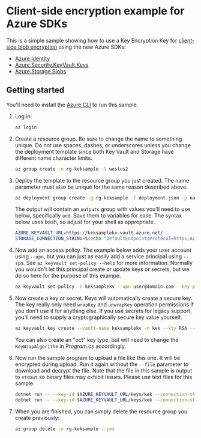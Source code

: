 # Client-side encryption example for Azure SDKs

This is a simple sample showing how to use a Key Encryption Key for [client-side blob encryption](https://docs.microsoft.com/azure/storage/common/storage-client-side-encryption?tabs=dotnet#blob-service-encryption) using the new Azure SDKs:

* [Azure.Identity](https://github.com/Azure/azure-sdk-for-net/blob/master/sdk/identity/Azure.Identity/README.md)
* [Azure.Security.KeyVault.Keys](https://github.com/Azure/azure-sdk-for-net/blob/master/sdk/keyvault/Azure.Security.KeyVault.Keys/README.md)
* [Azure.Storage.Blobs](https://github.com/Azure/azure-sdk-for-net/blob/master/sdk/storage/Azure.Storage.Blobs/README.md)

## Getting started

You'll need to install the [Azure CLI](https://aka.ms/docs/azurecli) to run this sample.

1. Log in:

    ```bash
    az login
    ```

2. Create a resource group. Be sure to change the name to something unique. Do not use spaces, dashes, or underscores unless you change the deployment template since both Key Vault and Storage have different name character limits.

    ```bash
    az group create -n rg-keksample -l westus2
    ```

3. Deploy the template to the resource group you just created. The name parameter must also be unique for the same reason described above.

    ```bash
    az deployment group create -g rg-keksample -f deployment.json -p name=keksample
    ```

    The output will contain an `outputs` group with values you'll need to use below, specifically `` and ``. Save them to variables for ease. The syntax below uses bash, so adjust for your shell as appropriate.

    ```bash
    AZURE_KEYVAULT_URL=https://keksamplekv.vault.azure.net/
    STORAGE_CONNECTION_STRING=$(echo "DefaultEndpointsProtocol=https;AccountName=keksamplestg;AccountKey=Nv...;EndpointSuffix=core.windows.net")
    ```

4. Now add an access policy. The example below adds your user account using `--upn`, but you can just as easily add a service principal using `--spn`. See `az keyvault set-policy --help` for more information. Normally you wouldn't let this principal create or update keys or secrets, but we do so here for the purpose of this exampe.

    ```bash
    az keyvault set-policy -n keksamplekv --upn user@domain.com --key-permissions get create update wrapKey unwrapKey --secret-permissions get set
    ```

5. Now create a key or secret. Keys will automatically create a secure key. The key really only need `wrapKey` and `unwrapKey` operation permissions if you don't use it for anything else. If you use secrets for legacy support, you'll need to supply a cryptographically secure key value yourself.

    ```bash
    az keyvault key create --vault-name keksamplekv -n kek --kty RSA --ops wrapKey unwrapKey
    ```

    You can also create an "oct" key type, but will need to change the `KeyWrapAlgorithm` in _Program.cs_ accordingly.

6. Now run the sample program to upload a file like this one. It will be encrypted during upload. Run it again without the `--file` parameter to download and decrypt the file. Note that the file in this sample is output to `stdout` so binary files may exhibit issues. Please use text files for this sample.

    ```bash
    dotnet run -- --key-id $AZURE_KEYVAULT_URL/keys/kek --connection-string $STORAGE_CONNECTION_STRING --container sample --path README.md --file README.md
    dotnet run -- --key-id $AZURE_KEYVAULT_URL/keys/kek --connection-string $STORAGE_CONNECTION_STRING --container sample --path README.md
    ```

7. When you are finished, you can simply delete the resource group you create previously:

    ```bash
    az group delete -n rg-keksample --yes
    ```
